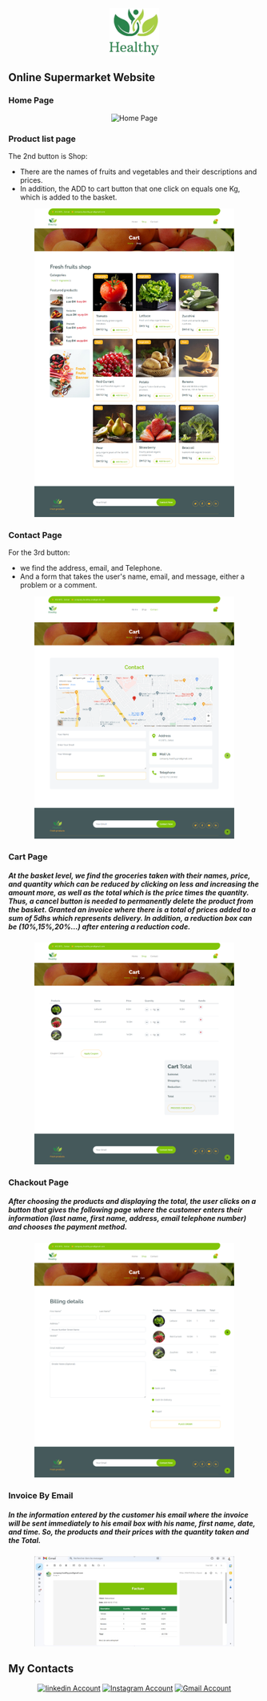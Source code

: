 <p align="center"><a href="https://www.linkedin.com/in/hamzabouri/" target="_blank"><img src="./image Website/logo.png" width="100" alt="Online Supermarket Logo"></a></p>

## Online Supermarket Website

<!-- Home Page -->
<h3>Home Page</h3>
<p align="center"><img  src="./image Website/Home.png" width="400" alt="Home Page"></p>

<!-- Product list page -->
<h3>Product list page</h3>
<p>The 2nd button is Shop:
<ul>
    <li>There are the names of fruits and vegetables and their descriptions and prices.</li>
    <li>In addition, the ADD to cart button that one click on equals one Kg, which is added to the basket.</li>
</ul>
</p>
<p align="center"><img  src="./image Website/Product list.png" width="400" alt="Product list Page"></p>

<!-- Contact Page -->
<h3>Contact Page</h3>
<p>For the 3rd button:
<ul>
    <li>we find the address, email, and Telephone.</li>
    <li>And a form that takes the user's name, email, and message, either a problem or a comment.</li>
</ul>
</p>
<p align="center"><img  src="./image Website/Contact.png" width="400" alt="Contact Page"></p>

<!-- Cart Page -->
<h3>Cart Page</h3>
<H5><p> At the basket level, we find the groceries taken with their names, price, and quantity which can be reduced by clicking on less and increasing the amount more, as well as the total which is the price times the quantity. Thus, a cancel button is needed to permanently delete the product from the basket.
 Granted an invoice where there is a total of prices added to a sum of 5dhs which represents delivery.
 In addition, a reduction box can be (10%,15%,20%…) after entering a reduction code.</p></H5>
<p align="center"><img src="./image Website/Cart.png" width="400" alt="Cart Page"></p>

<!-- chackout Page -->
<h3>Chackout Page</h3>
<H5><p>After choosing the products and displaying the total, the user clicks on a button that gives the following page where the customer enters their information (last name, first name, address, email telephone number) and chooses the payment method.</p></H5>
<p align="center"><img src="./image Website/chackout.png" width="400" alt="Cart Page"></p>

<!-- Invoice by email -->
<h3>Invoice By Email</h3>
<H5><p>In the information entered by the customer his email where the invoice will be sent immediately to his email box with his name, first name, date, and time.
So, the products and their prices with the quantity taken and the Total.</p></H5>
<p align="center"><img src="./image Website/Email.jpg" width="400" alt="Invoice By Email"></p>

## My Contacts

<p align="center">
<a href="https://www.linkedin.com/in/hamzabouri/"><img src="https://upload.wikimedia.org/wikipedia/commons/1/19/LinkedIn_logo.svg" alt="linkedin Account" width="80"></a>
<a href="https://www.instagram.com/_hamza_bouri/"><img src="https://www.meilleure-innovation.com/wp-content/uploads/2021/05/logo-instagram-png-transparent.png" alt="Instagram Account" width="80"></a>
<a href="mailto:hamzabouri.pro@gmail.com"><img src="https://upload.wikimedia.org/wikipedia/commons/a/ab/Gmail2020.logo.png" alt="Gmail Account" width="80"></a>
</p>
